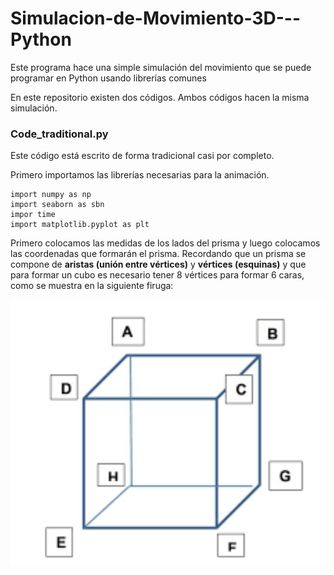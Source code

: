 # Simulacion-de-Movimiento-3D---Python
Este programa hace una simple simulación del movimiento que se puede programar en Python usando librerías comunes

En este repositorio existen dos códigos. Ambos códigos hacen la misma simulación. 

### Code_traditional.py

Este código está escrito de forma tradicional casi por completo.

Primero importamos las librerías necesarias para la animación.

```
import numpy as np
import seaborn as sbn
impor time
import matplotlib.pyplot as plt
```

Primero colocamos las medidas de los lados del prisma y luego colocamos las coordenadas que formarán el prisma. Recordando que un prisma se compone de **aristas (unión entre vértices)** y **vértices (esquinas)** y que para formar un cubo es necesario tener 8 vértices para formar 6 caras, como se muestra en la siguiente firuga: 

![Cubo](images/home/cubo.png)



